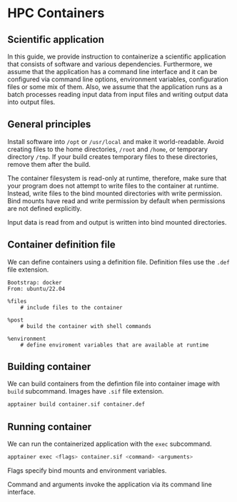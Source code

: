 # HPC Containers
## Scientific application
In this guide, we provide instruction to containerize a scientific application that consists of software and various dependencies.
Furthermore, we assume that the application has a command line interface and it can be configured via command line options, environment variables, configuration files or some mix of them.
Also, we assume that the application runs as a batch processes reading input data from input files and writing output data into output files.


## General principles
Install software into `/opt` or `/usr/local` and make it world-readable.
Avoid creating files to the home directories, `/root` and `/home`, or temporary directory `/tmp`.
If your build creates temporary files to these directories, remove them after the build.

The container filesystem is read-only at runtime, therefore, make sure that your program does not attempt to write files to the container at runtime.
Instead, write files to the bind mounted directories with write permission.
Bind mounts have read and write permission by default when permissions are not defined explicitly.

Input data is read from and output is written into bind mounted directories.


## Container definition file
We can define containers using a definition file.
Definition files use the `.def` file extension.

```singularity
Bootstrap: docker
From: ubuntu/22.04

%files
    # include files to the container

%post
    # build the container with shell commands

%environment
    # define enviroment variables that are available at runtime
```


## Building container
We can build containers from the defintion file into container image with `build` subcommand.
Images have `.sif` file extension.

```bash
apptainer build container.sif container.def
```


## Running container
We can run the containerized application with the `exec` subcommand.

```bash
apptainer exec <flags> container.sif <command> <arguments>
```

Flags specify bind mounts and environment variables.

Command and arguments invoke the application via its command line interface.
